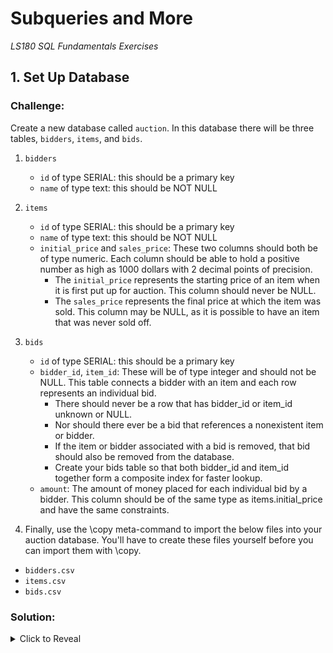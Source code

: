 # Subqueries and More
*LS180 SQL Fundamentals Exercises*

## 1. Set Up Database

### Challenge:

Create a new database called `auction`. In this database there will be three tables, `bidders`, `items`, and `bids`.

1. `bidders`
    - `id` of type SERIAL: this should be a primary key
    - `name` of type text: this should be NOT NULL

2. `items`
    - `id` of type SERIAL: this should be a primary key
    - `name` of type text: this should be NOT NULL
    - `initial_price` and `sales_price`: These two columns should both be of type numeric. Each column should be able to hold a positive number as high as 1000 dollars with 2 decimal points of precision.
        - The `initial_price` represents the starting price of an item when it is first put up for auction. This column should never be NULL.
        - The `sales_price` represents the final price at which the item was sold. This column may be NULL, as it is possible to have an item that was never sold off.

3. `bids`
    - `id` of type SERIAL: this should be a primary key
    - `bidder_id`, `item_id`: These will be of type integer and should not be NULL. This table connects a bidder with an item and each row represents an individual bid. 
        - There should never be a row that has bidder_id or item_id unknown or NULL. 
        - Nor should there ever be a bid that references a nonexistent item or bidder.
        - If the item or bidder associated with a bid is removed, that bid should also be removed from the database.
        - Create your bids table so that both bidder_id and item_id together form a composite index for faster lookup.
    - `amount`: The amount of money placed for each individual bid by a bidder. This column should be of the same type as items.initial_price and have the same constraints.

4. Finally, use the \copy meta-command to import the below files into your auction database. You'll have to create these files yourself before you can import them with \copy.

- `bidders.csv`
- `items.csv`
- `bids.csv`

### Solution:

<details><summary>Click to Reveal</summary>

1. Create the relations
```sql
CREATE DATABASE auction;

CREATE TABLE bidders (
    id serial PRIMARY KEY,
    name text NOT NULL
);

CREATE TABLE items (
    id serial PRIMARY KEY,
    name text NOT NULL,
    initial_price numeric(6,2) NOT NULL CHECK (initial_price BETWEEN 0.01 AND 1000.00),
    sales_price numeric(6,2) CHECK (sales_price BETWEEN 0.01 AND 1000.00)
);

CREATE TABLE bids (
    id serial PRIMARY KEY,
    bidder_id integer NOT NULL REFERENCES bidders(id) ON DELETE CASCADE,
    item_id integer NOT NULL REFERENCES items(id) ON DELETE CASCADE,
    amount numeric(6,2) NOT NULL CHECK (amount BETWEEN 0.01 AND 1000.00)
);

CREATE INDEX ON bids (bidder_id, item_id);
```

2. Copy the data
```
\copy bidders FROM 'bidders.csv' WITH HEADER CSV

\copy items FROM 'items.csv' WITH HEADER CSV

\copy bids FROM 'bids.csv' WITH HEADER CSV
```
</details>


